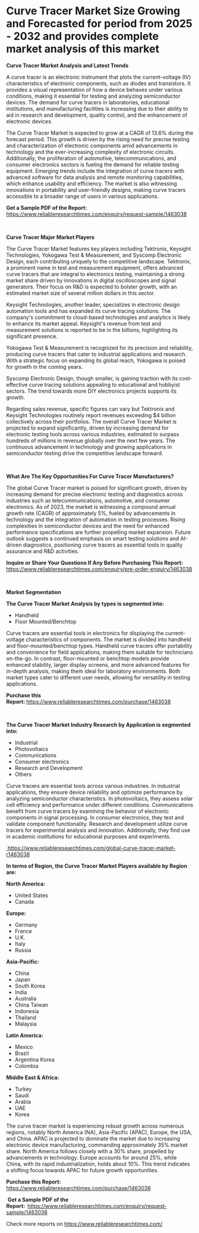 <p><h1>Curve Tracer Market Size Growing and Forecasted for period from 2025 - 2032 and provides complete market analysis of this market</h1></p><p><strong>Curve Tracer Market Analysis and Latest Trends</strong></p>
<p><p>A curve tracer is an electronic instrument that plots the current-voltage (IV) characteristics of electronic components, such as diodes and transistors. It provides a visual representation of how a device behaves under various conditions, making it essential for testing and analyzing semiconductor devices. The demand for curve tracers in laboratories, educational institutions, and manufacturing facilities is increasing due to their ability to aid in research and development, quality control, and the enhancement of electronic devices.</p><p>The Curve Tracer Market is expected to grow at a CAGR of 13.6% during the forecast period. This growth is driven by the rising need for precise testing and characterization of electronic components amid advancements in technology and the ever-increasing complexity of electronic circuits. Additionally, the proliferation of automotive, telecommunications, and consumer electronics sectors is fueling the demand for reliable testing equipment. Emerging trends include the integration of curve tracers with advanced software for data analysis and remote monitoring capabilities, which enhance usability and efficiency. The market is also witnessing innovations in portability and user-friendly designs, making curve tracers accessible to a broader range of users in various applications.</p></p>
<p><strong>Get a Sample PDF of the Report:&nbsp;</strong> <a href="https://www.reliableresearchtimes.com/enquiry/request-sample/1463038?utm_campaign=2387&utm_medium=2&utm_source=Github&utm_content=ia&utm_term=10022025&utm_id=curve-tracer">https://www.reliableresearchtimes.com/enquiry/request-sample/1463038</a></p>
<p>&nbsp;</p>
<p><strong>Curve Tracer Major Market Players</strong></p>
<p><p>The Curve Tracer Market features key players including Tektronix, Keysight Technologies, Yokogawa Test & Measurement, and Syscomp Electronic Design, each contributing uniquely to the competitive landscape. Tektronix, a prominent name in test and measurement equipment, offers advanced curve tracers that are integral to electronics testing, maintaining a strong market share driven by innovations in digital oscilloscopes and signal generators. Their focus on R&D is expected to bolster growth, with an estimated market size of several million dollars in this sector.</p><p>Keysight Technologies, another leader, specializes in electronic design automation tools and has expanded its curve tracing solutions. The company's commitment to cloud-based technologies and analytics is likely to enhance its market appeal. Keysight's revenue from test and measurement solutions is reported to be in the billions, highlighting its significant presence.</p><p>Yokogawa Test & Measurement is recognized for its precision and reliability, producing curve tracers that cater to industrial applications and research. With a strategic focus on expanding its global reach, Yokogawa is poised for growth in the coming years.</p><p>Syscomp Electronic Design, though smaller, is gaining traction with its cost-effective curve tracing solutions appealing to educational and hobbyist sectors. The trend towards more DIY electronics projects supports its growth.</p><p>Regarding sales revenue, specific figures can vary but Tektronix and Keysight Technologies routinely report revenues exceeding $4 billion collectively across their portfolios. The overall Curve Tracer Market is projected to expand significantly, driven by increasing demand for electronic testing tools across various industries, estimated to surpass hundreds of millions in revenue globally over the next few years. The continuous advancement in technology and growing applications in semiconductor testing drive the competitive landscape forward.</p></p>
<p>&nbsp;</p>
<p><strong>What Are The Key Opportunities For Curve Tracer Manufacturers?</strong></p>
<p><p>The global Curve Tracer market is poised for significant growth, driven by increasing demand for precise electronic testing and diagnostics across industries such as telecommunications, automotive, and consumer electronics. As of 2023, the market is witnessing a compound annual growth rate (CAGR) of approximately 5%, fueled by advancements in technology and the integration of automation in testing processes. Rising complexities in semiconductor devices and the need for enhanced performance specifications are further propelling market expansion. Future outlook suggests a continued emphasis on smart testing solutions and AI-driven diagnostics, positioning curve tracers as essential tools in quality assurance and R&D activities.</p></p>
<p><strong>Inquire or Share Your Questions If Any Before Purchasing This Report:</strong> <a href="https://www.reliableresearchtimes.com/enquiry/pre-order-enquiry/1463038?utm_campaign=2387&utm_medium=2&utm_source=Github&utm_content=ia&utm_term=10022025&utm_id=curve-tracer">https://www.reliableresearchtimes.com/enquiry/pre-order-enquiry/1463038</a></p>
<p>&nbsp;</p>
<p><strong>Market Segmentation</strong></p>
<p><strong>The Curve Tracer Market Analysis by types is segmented into:</strong></p>
<p><ul><li>Handheld</li><li>Floor Mounted/Benchtop</li></ul></p>
<p><p>Curve tracers are essential tools in electronics for displaying the current-voltage characteristics of components. The market is divided into handheld and floor-mounted/benchtop types. Handheld curve tracers offer portability and convenience for field applications, making them suitable for technicians on-the-go. In contrast, floor-mounted or benchtop models provide enhanced stability, larger display screens, and more advanced features for in-depth analysis, making them ideal for laboratory environments. Both market types cater to different user needs, allowing for versatility in testing applications.</p></p>
<p><strong>Purchase this Report:&nbsp;</strong><a href="https://www.reliableresearchtimes.com/purchase/1463038?utm_campaign=2387&utm_medium=2&utm_source=Github&utm_content=ia&utm_term=10022025&utm_id=curve-tracer">https://www.reliableresearchtimes.com/purchase/1463038</a></p>
<p>&nbsp;</p>
<p><strong>The Curve Tracer Market Industry Research by Application is segmented into:</strong></p>
<p><ul><li>Industrial</li><li>Photovoltaics</li><li>Communications</li><li>Consumer electronics</li><li>Research and Development</li><li>Others</li></ul></p>
<p><p>Curve tracers are essential tools across various industries. In industrial applications, they ensure device reliability and optimize performance by analyzing semiconductor characteristics. In photovoltaics, they assess solar cell efficiency and performance under different conditions. Communications benefit from curve tracers by examining the behavior of electronic components in signal processing. In consumer electronics, they test and validate component functionality. Research and development utilize curve tracers for experimental analysis and innovation. Additionally, they find use in academic institutions for educational purposes and experiments.</p></p>
<p><a href="https://www.reliableresearchtimes.com/global-curve-tracer-market-r1463038?utm_campaign=2387&utm_medium=2&utm_source=Github&utm_content=ia&utm_term=10022025&utm_id=curve-tracer">&nbsp;https://www.reliableresearchtimes.com/global-curve-tracer-market-r1463038</a></p>
<p><strong>In terms of Region, the Curve Tracer Market Players available by Region are:</strong></p>
<p>
    <p> <strong> North America: </strong>
        <ul>
            <li>United States</li>
            <li>Canada</li>
        </ul>
        </p> 
    <p> <strong> Europe: </strong>
        <ul>
            <li>Germany</li>
            <li>France</li>
            <li>U.K.</li>
            <li>Italy</li>
            <li>Russia</li>
        </ul>
        </p> 
    <p> <strong> Asia-Pacific: </strong>
        <ul>
            <li>China</li>
            <li>Japan</li>
            <li>South Korea</li>
            <li>India</li>
            <li>Australia</li>
            <li>China Taiwan</li>
            <li>Indonesia</li>
            <li>Thailand</li>
            <li>Malaysia</li>
        </ul>
        </p> 
    <p> <strong> Latin America: </strong>
        <ul>
            <li>Mexico</li>
            <li>Brazil</li>
            <li>Argentina Korea</li>
            <li>Colombia</li>
        </ul>
        </p> 
    <p> <strong> Middle East & Africa: </strong>
        <ul>
            <li>Turkey</li>
            <li>Saudi</li>
            <li>Arabia</li>
            <li>UAE</li>
            <li>Korea</li>
        </ul>
    </p>
    </p>
<p><p>The curve tracer market is experiencing robust growth across numerous regions, notably North America (NA), Asia-Pacific (APAC), Europe, the USA, and China. APAC is projected to dominate the market due to increasing electronic device manufacturing, commanding approximately 35% market share. North America follows closely with a 30% share, propelled by advancements in technology. Europe accounts for around 25%, while China, with its rapid industrialization, holds about 10%. This trend indicates a shifting focus towards APAC for future growth opportunities.</p></p>
<p><strong>Purchase this Report: </strong><a href="https://www.reliableresearchtimes.com/purchase/1463038?utm_campaign=2387&utm_medium=2&utm_source=Github&utm_content=ia&utm_term=10022025&utm_id=curve-tracer">https://www.reliableresearchtimes.com/purchase/1463038</a></p>
<p>&nbsp;<strong>Get a Sample PDF of the Report:&nbsp;&nbsp;</strong><a href="https://www.reliableresearchtimes.com/enquiry/request-sample/1463038?utm_campaign=2387&utm_medium=2&utm_source=Github&utm_content=ia&utm_term=10022025&utm_id=curve-tracer">https://www.reliableresearchtimes.com/enquiry/request-sample/1463038</a></p>
<p><strong></strong></p>
<p>Check more reports on <a href="https://www.reliableresearchtimes.com/?utm_campaign=2387&utm_medium=2&utm_source=Github&utm_content=ia&utm_term=10022025&utm_id=curve-tracer">https://www.reliableresearchtimes.com/</a></p>